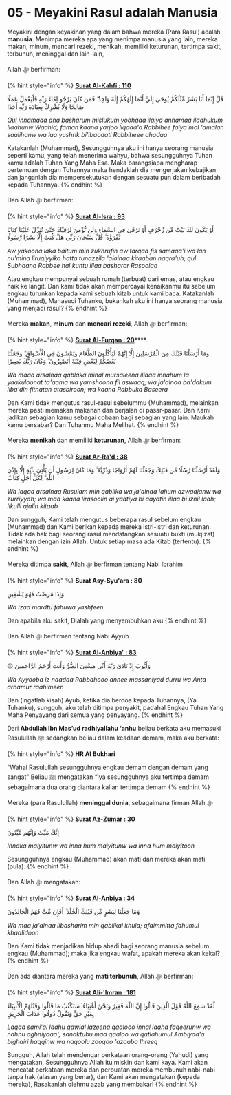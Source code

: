 # 05 - Meyakini Rasul adalah Manusia

Meyakini dengan keyakinan yang dalam bahwa mereka (Para Rasul) adalah **manusia**. Menimpa mereka apa yang menimpa manusia yang lain, mereka makan, minum, mencari rezeki, menikah, memiliki keturunan, tertimpa sakit, terbunuh, meninggal dan lain-lain,

Allah ﷻ berfirman:

{% hint style="info" %}
****[**Surat Al-Kahfi : 110**](https://appngaji.com/al-kahf/ayat-110/)****

قُلْ إِنَّمَا أَنَا بَشَرٌ مِّثْلُكُمْ يُوحَىٰ إِلَيَّ أَنَّمَا إِلَٰهُكُمْ إِلَٰهٌ وَاحِدٌ ۖ فَمَن كَانَ يَرْجُو لِقَاءَ رَبِّهِ فَلْيَعْمَلْ عَمَلًا صَالِحًا وَلَا يُشْرِكْ بِعِبَادَةِ رَبِّهِ أَحَدًا

_Qul innamaaa ana basharum mislukum yoohaaa ilaiya annamaa ilaahukum Ilaahunw Waahid; faman kaana yarjoo liqaaa'a Rabbihee falya'mal 'amalan saalihanw wa laa yushrik bi'ibaadati Rabbiheee ahadaa_

Katakanlah (Muhammad), Sesungguhnya aku ini hanya seorang manusia seperti kamu, yang telah menerima wahyu, bahwa sesungguhnya Tuhan kamu adalah Tuhan Yang Maha Esa. Maka barangsiapa mengharap pertemuan dengan Tuhannya maka hendaklah dia mengerjakan kebajikan dan janganlah dia mempersekutukan dengan sesuatu pun dalam beribadah kepada Tuhannya.
{% endhint %}

Dan Allah ﷻ berfirman:

{% hint style="info" %}
****[**Surat Al-Isra : 93**](https://appngaji.com/al-isra/ayat-93/)****

أَوْ يَكُونَ لَكَ بَيْتٌ مِّن زُخْرُفٍ أَوْ تَرْقَىٰ فِي السَّمَاءِ وَلَن نُّؤْمِنَ لِرُقِيِّكَ حَتَّىٰ تُنَزِّلَ عَلَيْنَا كِتَابًا نَّقْرَؤُهُ ۗ قُلْ سُبْحَانَ رَبِّي هَلْ كُنتُ إِلَّا بَشَرًا رَّسُولًا

_Aw yakoona laka baitum min zukhrufin aw tarqaa fis samaaa'i wa lan nu'mina liruqiyyika hatta tunazzila 'alainaa kitaaban naqra'uh; qul Subhaana Rabbee hal kuntu illaa basharar Rasoolaa_

Atau engkau mempunyai sebuah rumah (terbuat) dari emas, atau engkau naik ke langit. Dan kami tidak akan mempercayai kenaikanmu itu sebelum engkau turunkan kepada kami sebuah kitab untuk kami baca. Katakanlah (Muhammad), Mahasuci Tuhanku, bukankah aku ini hanya seorang manusia yang menjadi rasul?
{% endhint %}

Mereka **makan**, **minum** dan **mencari rezeki**, Allah ﷻ berfirman:

{% hint style="info" %}
[**Surat Al-Furqan : 20**](https://appngaji.com/al-furqan/ayat-20/)****

وَمَا أَرْسَلْنَا قَبْلَكَ مِنَ الْمُرْسَلِينَ إِلَّا إِنَّهُمْ لَيَأْكُلُونَ الطَّعَامَ وَيَمْشُونَ فِي الْأَسْوَاقِ ۗ وَجَعَلْنَا بَعْضَكُمْ لِبَعْضٍ فِتْنَةً أَتَصْبِرُونَ ۗ وَكَانَ رَبُّكَ بَصِيرًا

_Wa maaa arsalnaa qablaka minal mursaleena illaaa innahum la yaakuloonat ta'aama wa yamshoona fil aswaaq; wa ja'alnaa ba'dakum liba'din fitnatan atasbiroon; wa kaana Rabbuka Baseera_

Dan Kami tidak mengutus rasul-rasul sebelummu (Muhammad), melainkan mereka pasti memakan makanan dan berjalan di pasar-pasar. Dan Kami jadikan sebagian kamu sebagai cobaan bagi sebagian yang lain. Maukah kamu bersabar? Dan Tuhanmu Maha Melihat.
{% endhint %}

Mereka **menikah** dan memiliki **keturunan**, Allah ﷻ berfirman:

{% hint style="info" %}
****[**Surat Ar-Ra'd : 38**](https://appngaji.com/ar-rad/ayat-38/)****

وَلَقَدْ أَرْسَلْنَا رُسُلًا مِّن قَبْلِكَ وَجَعَلْنَا لَهُمْ أَزْوَاجًا وَذُرِّيَّةً ۚ وَمَا كَانَ لِرَسُولٍ أَن يَأْتِيَ بِآيَةٍ إِلَّا بِإِذْنِ اللَّهِ ۗ لِكُلِّ أَجَلٍ كِتَابٌ

_Wa laqad arsalnaa Rusulam min qablika wa ja'alnaa lahum azwaajanw wa zurriyyah; wa maa kaana lirasoolin ai yaatiya bi aayatin illaa bi iznil laah; likulli ajalin kitaab_

Dan sungguh, Kami telah mengutus beberapa rasul sebelum engkau (Muhammad) dan Kami berikan kepada mereka istri-istri dan keturunan. Tidak ada hak bagi seorang rasul mendatangkan sesuatu bukti (mukjizat) melainkan dengan izin Allah. Untuk setiap masa ada Kitab (tertentu).
{% endhint %}

Mereka ditimpa **sakit**, Allah ﷻ berfirman tentang Nabi Ibrahim

{% hint style="info" %}
**Surat Asy-Syu'ara : 80**

وَإِذَا مَرِضْتُ فَهُوَ يَشْفِينِ

_Wa izaa mardtu fahuwa yashfeen_

Dan apabila aku sakit, Dialah yang menyembuhkan aku
{% endhint %}

Dan Allah ﷻ berfirman tentang Nabi Ayyub

{% hint style="info" %}
****[**Surat Al-Anbiya' : 83**](https://appngaji.com/al-anbiya/ayat-83/)****

۞ وَأَيُّوبَ إِذْ نَادَىٰ رَبَّهُ أَنِّي مَسَّنِيَ الضُّرُّ وَأَنتَ أَرْحَمُ الرَّاحِمِينَ

_Wa Ayyooba iz naadaa Rabbahooo annee massaniyad durru wa Anta arhamur raahimeen_

Dan (ingatlah kisah) Ayub, ketika dia berdoa kepada Tuhannya, (Ya Tuhanku), sungguh, aku telah ditimpa penyakit, padahal Engkau Tuhan Yang Maha Penyayang dari semua yang penyayang.
{% endhint %}

Dari **Abdullah Ibn Mas’ud radhiyallahu ‘anhu** beliau berkata aku memasuki Rasulullah ﷺ sedangkan beliau dalam keadaan demam, maka aku berkata:

{% hint style="info" %}
**HR Al Bukhari**

“Wahai Rasulullah sesungguhnya engkau demam dengan demam yang sangat” Beliau ﷺ mengatakan “iya sesungguhnya aku tertimpa demam sebagaimana dua orang diantara kalian tertimpa demam
{% endhint %}

Mereka (para Rasulullah) **meninggal dunia**, sebagaimana firman Allah ﷻ

{% hint style="info" %}
****[**Surat Az-Zumar : 30**](https://appngaji.com/az-zumar/ayat-30/)****

إِنَّكَ مَيِّتٌ وَإِنَّهُم مَّيِّتُونَ

_Innaka maiyitunw wa inna hum maiyitunw wa inna hum maiyitoon_

Sesungguhnya engkau (Muhammad) akan mati dan mereka akan mati (pula).
{% endhint %}

Dan Allah ﷻ mengatakan:

{% hint style="info" %}
****[**Surat Al-Anbiya : 34**](https://appngaji.com/al-anbiya/ayat-34/)****

وَمَا جَعَلْنَا لِبَشَرٍ مِّن قَبْلِكَ الْخُلْدَ ۖ أَفَإِن مِّتَّ فَهُمُ الْخَالِدُونَ

_Wa maa ja'alnaa libasharim min qablikal khuld; afaimmitta fahumul khaalidoon_

Dan Kami tidak menjadikan hidup abadi bagi seorang manusia sebelum engkau (Muhammad); maka jika engkau wafat, apakah mereka akan kekal?
{% endhint %}

Dan ada diantara mereka yang **mati terbunuh**, Allah ﷻ berfirman:

{% hint style="info" %}
****[**Surat Ali-'Imran : 181**](https://appngaji.com/ali-imran/ayat-181/)****

لَّقَدْ سَمِعَ اللَّهُ قَوْلَ الَّذِينَ قَالُوا إِنَّ اللَّهَ فَقِيرٌ وَنَحْنُ أَغْنِيَاءُ ۘ سَنَكْتُبُ مَا قَالُوا وَقَتْلَهُمُ الْأَنبِيَاءَ بِغَيْرِ حَقٍّ وَنَقُولُ ذُوقُوا عَذَابَ الْحَرِيقِ

_Laqad sami'al laahu qawlal lazeena qaalooo innal laaha faqeerunw wa nahnu aghniyaaa'; sanaktubu maa qaaloo wa qatlahumul Ambiyaa'a bighairi haqqinw wa naqoolu zooqoo 'azaaba Ihreeq_

Sungguh, Allah telah mendengar perkataan orang-orang (Yahudi) yang mengatakan, Sesungguhnya Allah itu miskin dan kami kaya. Kami akan mencatat perkataan mereka dan perbuatan mereka membunuh nabi-nabi tanpa hak (alasan yang benar), dan Kami akan mengatakan (kepada mereka), Rasakanlah olehmu azab yang membakar!
{% endhint %}
